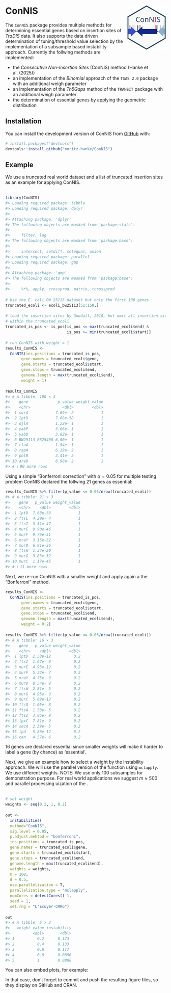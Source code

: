 
<!-- README.md is generated from README.Rmd. Please edit that file -->

# ConNIS <img src="./man/figures/logo.svg" alt="ConNIS" align="right" width="120"/>

<!-- badges: start -->
<!-- badges: end -->

The `ConNIS` package provides multiple methods for determining essential
genes based on insertion sites of *TraDIS* data. It also supports the
data driven determination of tuning/threshold value selection by the
implementation of a subsample based instability approach. Currently the
follwing methods are implemented:

- the *Consecutive Non-Insertion Sites* (ConNIS) method (Hanke et
  al. (2025))
- an implementation of the *Binomial* approach of the `TSAS 2.0` package
  with an additional weigh parameter
- an implementation of the *Tn5Gaps* method of the `TRANSIT` package
  with an additional weigh parameter
- the determination of essential genes by applying the geometric
  distribution

## Installation

You can install the development version of ConNIS from
[GitHub](https://github.com/) with:

``` r
# install.packages("devtools")
devtools::install_github("moritz-hanke/ConNIS")
```

## Example

We use a truncated real world dataset and a list of truncated insertion
sites as an example for applying ConNIS.

``` r

library(ConNIS)
#> Loading required package: tibble
#> Loading required package: dplyr
#> 
#> Attaching package: 'dplyr'
#> The following objects are masked from 'package:stats':
#> 
#>     filter, lag
#> The following objects are masked from 'package:base':
#> 
#>     intersect, setdiff, setequal, union
#> Loading required package: parallel
#> Loading required package: gmp
#> 
#> Attaching package: 'gmp'
#> The following objects are masked from 'package:base':
#> 
#>     %*%, apply, crossprod, matrix, tcrossprod

# Use the E. coli BW 25113 dataset but only the first 100 genes
truncated_ecoli <- ecoli_bw25113[51:150,]

# load the insertion sites by Goodall, 2018, but omit all insertion sites that are
# within the truncated_ecoli
truncated_is_pos <- is_pos[is_pos <= max(truncated_ecoli$end) &
                           is_pos >= min(truncated_ecoli$start)]

# run ConNIS with weight = 1
results_ConNIS <- 
  ConNIS(ins.positions = truncated_is_pos, 
       gene.names = truncated_ecoli$gene, 
       gene.starts = truncated_ecoli$start, 
       gene.stops = truncated_ecoli$end, 
       genome.length = max(truncated_ecoli$end), 
       weight = 1)

results_ConNIS
#> # A tibble: 100 × 3
#>    gene             p_value weight_value
#>    <chr>              <dbl>        <dbl>
#>  1 surA            7.69e- 2            1
#>  2 lptD            7.68e-58            1
#>  3 djlA            1.22e- 1            1
#>  4 yabP            3.06e- 1            1
#>  5 yabQ            3.02e- 1            1
#>  6 BW25113_RS25400 6.00e- 1            1
#>  7 rluA            1.54e- 1            1
#>  8 rapA            6.19e- 2            1
#>  9 polB            3.41e- 2            1
#> 10 araD            8.98e- 2            1
#> # ℹ 90 more rows
```

Using a simple “Bonferroni correction” with $\alpha=0.05$ for multiple
testing problem ConNIS declared the follwing 21 genes as essential:

``` r
results_ConNIS %>% filter(p_value <= 0.05/nrow(truncated_ecoli))
#> # A tibble: 21 × 3
#>    gene   p_value weight_value
#>    <chr>    <dbl>        <dbl>
#>  1 lptD  7.68e-58            1
#>  2 ftsL  4.29e- 4            1
#>  3 ftsI  3.31e-47            1
#>  4 murE  9.90e-46            1
#>  5 murF  9.76e-31            1
#>  6 mraY  3.15e-32            1
#>  7 murD  6.91e-36            1
#>  8 ftsW  1.37e-20            1
#>  9 murG  3.83e-32            1
#> 10 murC  1.17e-45            1
#> # ℹ 11 more rows
```

Next, we re-run ConNIS with a smaller weight and apply again a the
“Bonferroni” method.

``` r
results_ConNIS <- 
  ConNIS(ins.positions = truncated_is_pos, 
       gene.names = truncated_ecoli$gene, 
       gene.starts = truncated_ecoli$start, 
       gene.stops = truncated_ecoli$end, 
       genome.length = max(truncated_ecoli$end), 
       weight = 0.2)

results_ConNIS %>% filter(p_value <= 0.05/nrow(truncated_ecoli))
#> # A tibble: 16 × 3
#>    gene   p_value weight_value
#>    <chr>    <dbl>        <dbl>
#>  1 lptD  2.58e-12          0.2
#>  2 ftsI  1.67e- 9          0.2
#>  3 murE  4.93e-12          0.2
#>  4 murF  5.23e- 7          0.2
#>  5 mraY  4.75e- 9          0.2
#>  6 murD  8.54e- 8          0.2
#>  7 ftsW  2.81e- 5          0.2
#>  8 murG  4.95e- 9          0.2
#>  9 murC  5.09e-12          0.2
#> 10 ftsQ  1.05e- 8          0.2
#> 11 ftsA  1.58e- 5          0.2
#> 12 ftsZ  3.95e- 9          0.2
#> 13 lpxC  7.81e- 9          0.2
#> 14 secA  2.39e- 5          0.2
#> 15 lpd   5.86e-12          0.2
#> 16 can   4.57e- 6          0.2
```

16 genes are declared essential since smaller weights will make it
harder to label a gene (by chance) as ‘essential’.

Next, we give an example how to select a weight by the instability
approach. We will use the parallel version of the function using
`mclapply`. We use different weights. NOTE: We use only 100 subsamples
for demonstration purpose. For real world applications we suggest
$m \approx  500$ and parallel processing uization of the .

``` r

# set weight
weights <- seq(0.2, 1, 0.2)

out <- 
  instabilities(
  method="ConNIS", 
  sig.level = 0.05, 
  p.adjust.mehtod = "bonferroni", 
  ins.positions = truncated_is_pos, 
  gene.names = truncated_ecoli$gene, 
  gene.starts = truncated_ecoli$start, 
  gene.stops = truncated_ecoli$end, 
  genome.length = max(truncated_ecoli$end), 
  weights = weights, 
  m = 100, 
  d = 0.5, 
  use.parallelization = T, 
  parallelization.type = "mclapply", 
  numCores = detectCores()-1, 
  seed = 1, 
  set.rng = "L'Ecuyer-CMRG")

out
#> # A tibble: 5 × 2
#>   weight_value instability
#>          <dbl>       <dbl>
#> 1          0.2      0.173 
#> 2          0.4      0.133 
#> 3          0.6      0.117 
#> 4          0.8      0.0890
#> 5          1        0.0800
```

You can also embed plots, for example:

In that case, don’t forget to commit and push the resulting figure
files, so they display on GitHub and CRAN.

